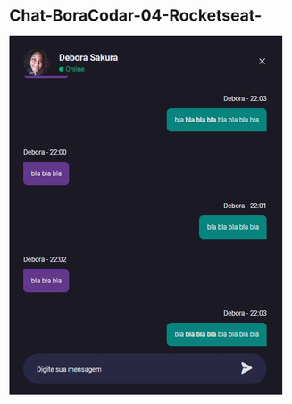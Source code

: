 # Chat-BoraCodar-04-Rocketseat-

<img src="chat.JPG">

<!--https://www.youtube.com/watch?v=iQkN0Lo3Kwo-->
